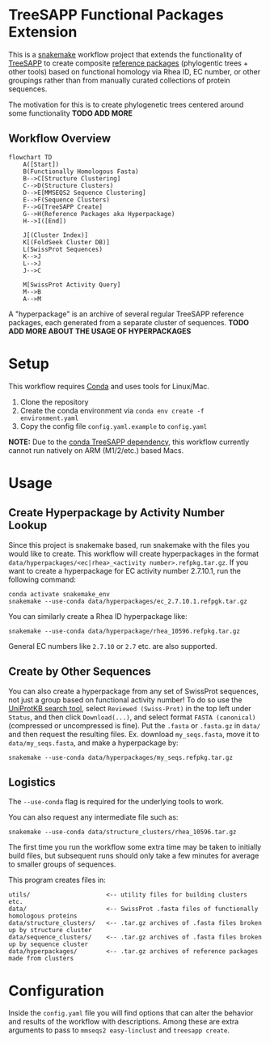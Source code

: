 # TreeSAPP Functional Packages Extension

This is a [snakemake](https://snakemake.github.io/) workflow project that extends the functionality of
[TreeSAPP](https://github.com/hallamlab/TreeSAPP) to create composite [reference packages](https://github.com/hallamlab/TreeSAPP/wiki/Building-reference-packages-with-TreeSAPP#step-2-creating-the-reference-package)
(phylogentic trees + other tools) based on functional homology via Rhea ID, EC number, or other groupings rather than from manually
curated collections of protein sequences.

The motivation for this is to create phylogenetic trees centered around some functionality **TODO ADD MORE**

## Workflow Overview

```mermaid
flowchart TD
    A([Start])
    B(Functionally Homologous Fasta)
    B-->C[Structure Clustering]
    C-->D(Structure Clusters)
    D-->E[MMSEQS2 Sequence Clustering]
    E-->F(Sequence Clusters)
    F-->G[TreeSAPP Create]
    G-->H(Reference Packages aka Hyperpackage)
    H-->I([End])
    
    J[(Cluster Index)]
    K[(FoldSeek Cluster DB)]
    L(SwissProt Sequences)
    K-->J
    L-->J
    J-->C
    
    M[SwissProt Activity Query]
    M-->B
    A-->M
```

A "hyperpackage" is an archive of several regular TreeSAPP reference packages, each generated from a separate cluster of sequences. **TODO ADD MORE ABOUT THE USAGE OF HYPERPACKAGES**

# Setup

This workflow requires [Conda](https://www.anaconda.com/docs/getting-started/miniconda/install) and uses tools for Linux/Mac.

1. Clone the repository
2. Create the conda environment via `conda env create -f environment.yaml`
3. Copy the config file `config.yaml.example` to `config.yaml`

**NOTE:** Due to the [conda TreeSAPP dependency](https://anaconda.org/bioconda/treesapp), this workflow currently cannot run natively on ARM (M1/2/etc.) based Macs.

# Usage

## Create Hyperpackage by Activity Number Lookup

Since this project is snakemake based, run snakemake with the files you would like to create. This workflow will create
hyperpackages in the format `data/hyperpackages/<ec|rhea>_<activity number>.refpkg.tar.gz`. If you want to create a
hyperpackage for EC activity number 2.7.10.1, run the following command:

```shell
conda activate snakemake_env
snakemake --use-conda data/hyperpackages/ec_2.7.10.1.refpgk.tar.gz
```

You can similarly create a Rhea ID hyperpackage like:

```shell
snakemake --use-conda data/hyperpackage/rhea_10596.refpkg.tar.gz
```

General EC numbers like `2.7.10` or `2.7` etc. are also supported.

## Create by Other Sequences

You can also create a hyperpackage from any set of SwissProt sequences, not just a group based on functional activity number!
To do so use the [UniProtKB search tool](https://www.uniprot.org/), select `Reviewed (Swiss-Prot)` in the top left under
`Status`, and then click `Download(...)`, and select format `FASTA (canonical)` (compressed or uncompressed is fine). Put
the `.fasta` or `.fasta.gz` in `data/` and then request the resulting files. Ex. download `my_seqs.fasta`, move it to
`data/my_seqs.fasta`, and make a hyperpackage by:

```shell
snakemake --use-conda data/hyperpackages/my_seqs.refpkg.tar.gz
```

## Logistics

The `--use-conda` flag is required for the underlying tools to work.

You can also request any intermediate file such as:

```shell
snakemake --use-conda data/structure_clusters/rhea_10596.tar.gz
```

The first time you run the workflow some extra time may be taken to initially build files, but subsequent runs should
only take a few minutes for average to smaller groups of sequences.

This program creates files in:

```
utils/                     <-- utility files for building clusters etc.
data/                      <-- SwissProt .fasta files of functionally homologous proteins
data/structure_clusters/   <-- .tar.gz archives of .fasta files broken up by structure cluster
data/sequence_clusters/    <-- .tar.gz archives of .fasta files broken up by sequence cluster
data/hyperpackages/        <-- .tar.gz archives of reference packages made from clusters
```

# Configuration

Inside the `config.yaml` file you will find options that can alter the behavior and results of the workflow with descriptions.
Among these are extra arguments to pass to `mmseqs2 easy-linclust` and `treesapp create`.
